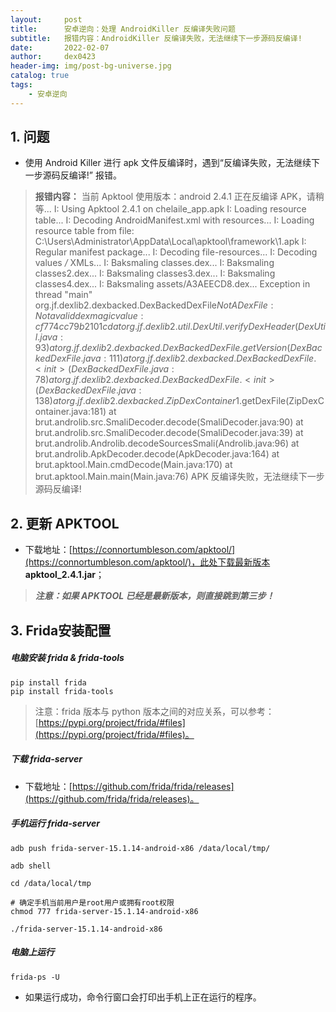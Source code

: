 ```yaml
---
layout:     post
title:      安卓逆向：处理 AndroidKiller 反编译失败问题
subtitle:   报错内容：AndroidKiller 反编译失败，无法继续下一步源码反编译!
date:       2022-02-07
author:     dex0423
header-img: img/post-bg-universe.jpg
catalog: true
tags:
    - 安卓逆向
---
```



## 1. 问题

- 使用 Android Killer 进行 apk 文件反编译时，遇到“反编译失败，无法继续下一步源码反编译!” 报错。

> **报错内容：**
>当前 Apktool 使用版本：android 2.4.1
正在反编译 APK，请稍等...
>I: Using Apktool 2.4.1 on chelaile_app.apk
>I: Loading resource table...
>I: Decoding AndroidManifest.xml with resources...
>I: Loading resource table from file: C:\Users\Administrator\AppData\Local\apktool\framework\1.apk
>I: Regular manifest package...
>I: Decoding file-resources...
>I: Decoding values */* XMLs...
>I: Baksmaling classes.dex...
>I: Baksmaling classes2.dex...
>I: Baksmaling classes3.dex...
>I: Baksmaling classes4.dex...
>I: Baksmaling assets/A3AEECD8.dex...
>Exception in thread "main" org.jf.dexlib2.dexbacked.DexBackedDexFile$NotADexFile: Not a valid dex magic value: cf 77 4c c7 9b 21 01 cd
>	at org.jf.dexlib2.util.DexUtil.verifyDexHeader(DexUtil.java:93)
>	at org.jf.dexlib2.dexbacked.DexBackedDexFile.getVersion(DexBackedDexFile.java:111)
>	at org.jf.dexlib2.dexbacked.DexBackedDexFile.<init>(DexBackedDexFile.java:78)
>	at org.jf.dexlib2.dexbacked.DexBackedDexFile.<init>(DexBackedDexFile.java:138)
>	at org.jf.dexlib2.dexbacked.ZipDexContainer$1.getDexFile(ZipDexContainer.java:181)
>	at brut.androlib.src.SmaliDecoder.decode(SmaliDecoder.java:90)
>	at brut.androlib.src.SmaliDecoder.decode(SmaliDecoder.java:39)
>	at brut.androlib.Androlib.decodeSourcesSmali(Androlib.java:96)
>	at brut.androlib.ApkDecoder.decode(ApkDecoder.java:164)
>	at brut.apktool.Main.cmdDecode(Main.java:170)
>	at brut.apktool.Main.main(Main.java:76)
>APK 反编译失败，无法继续下一步源码反编译!


## 2. 更新 APKTOOL

- 下载地址：[https://connortumbleson.com/apktool/](https://connortumbleson.com/apktool/)，此处下载最新版本 **apktool_2.4.1.jar**；

>***注意：如果 APKTOOL 已经是最新版本，则直接跳到第三步！***

## 3. Frida安装配置

##### 电脑安装 frida & frida-tools

```
pip install frida
pip install frida-tools
```

> 注意：frida 版本与 python 版本之间的对应关系，可以参考：[https://pypi.org/project/frida/#files](https://pypi.org/project/frida/#files)。

##### 下载 frida-server

- 下载地址：[https://github.com/frida/frida/releases](https://github.com/frida/frida/releases)。

##### 手机运行 frida-server

```
adb push frida-server-15.1.14-android-x86 /data/local/tmp/

adb shell

cd /data/local/tmp

# 确定手机当前用户是root用户或拥有root权限
chmod 777 frida-server-15.1.14-android-x86

./frida-server-15.1.14-android-x86

```

##### 电脑上运行

```
frida-ps -U
```

- 如果运行成功，命令行窗口会打印出手机上正在运行的程序。



